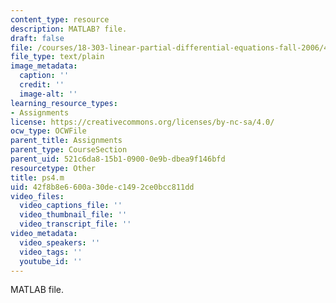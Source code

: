 ```yaml
---
content_type: resource
description: MATLAB? file.
draft: false
file: /courses/18-303-linear-partial-differential-equations-fall-2006/42f8b8e6600a30dec1492ce0bcc811dd_ps4.m
file_type: text/plain
image_metadata:
  caption: ''
  credit: ''
  image-alt: ''
learning_resource_types:
- Assignments
license: https://creativecommons.org/licenses/by-nc-sa/4.0/
ocw_type: OCWFile
parent_title: Assignments
parent_type: CourseSection
parent_uid: 521c6da8-15b1-0900-0e9b-dbea9f146bfd
resourcetype: Other
title: ps4.m
uid: 42f8b8e6-600a-30de-c149-2ce0bcc811dd
video_files:
  video_captions_file: ''
  video_thumbnail_file: ''
  video_transcript_file: ''
video_metadata:
  video_speakers: ''
  video_tags: ''
  youtube_id: ''
---
```

MATLAB file.

